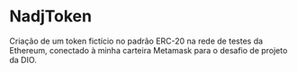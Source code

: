 # NadjToken

Criação de um token fictício no padrão ERC-20 na rede de testes da Ethereum, conectado à minha carteira Metamask para o desafio de projeto da DIO.

